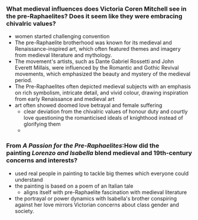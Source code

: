 ### What medieval influences does Victoria Coren Mitchell see in the pre-Raphaelites? Does it seem like they were embracing chivalric values?
- women started challenging convention 
- The pre-Raphaelite brotherhood was known for its medieval and Renaissance-inspired art, which often featured themes and imagery from medieval literature and mythology.
- The movement's artists, such as Dante Gabriel Rossetti and John Everett Millais, were influenced by the Romantic and Gothic Revival movements, which emphasized the beauty and mystery of the medieval period.
- The Pre-Raphaelites often depicted medieval subjects with an emphasis on rich symbolism, intricate detail, and vivid colour, drawing inspiration from early Renaissance and medieval art
- art often showed doomed love betrayal and female suffering 
	-  clear deviation from the chivalric values of honour duty and courtly love questioning the romanticised ideals of knighthood instead of glorifying them
	- 


### From _A Passion for the Pre-Raphaelites_:How did the painting _Lorenzo and Isabella_ blend medieval and 19th-century concerns and interests?
- used real people in painting to tackle big themes which everyone could understand 
- the painting is based on a poem of an Italian tale 
	- aligns itself with pre-Raphaelite fascination with medieval literature 
- the portrayal or power dynamics with Isabella's brother conspiring against her love mirrors Victorian concerns about class gender and society.